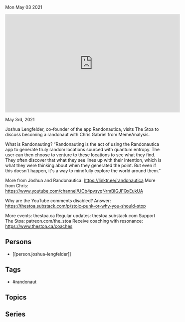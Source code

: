 



Mon May 03 2021

<iframe width="560" height="315" src="https://www.youtube.com/embed/baEjOxY1hEo" title="Becoming a Randonaut w/ Joshua Lengfelder" frameborder="0" allow="accelerometer; autoplay; clipboard-write; encrypted-media; gyroscope; picture-in-picture" allowfullscreen ></iframe>

May 3rd, 2021

Joshua Lengfelder, co-founder of the app Randonautica, visits The Stoa to discuss becoming a randonaut with Chris Gabriel from MemeAnalysis. 

What is Randonauting? “Randonauting is the act of using the Randonautica app to generate truly random locations sourced with quantum entropy. The user can then choose to venture to these locations to see what they find. They often discover that what they see lines up with their intention, which is what they were thinking about when they generated the point. But even if this doesn't happen, it's a way to mindfully explore the world around them.”

More from Joshua and Randonautica: https://linktr.ee/randonautica
More from Chris: https://www.youtube.com/channel/UCb4pvsyqNrmBIGJFQxEukUA

Why are the YouTube comments disabled? Answer: https://thestoa.substack.com/p/stoic-punk-or-why-you-should-stop

More events: thestoa.ca
Regular updates: thestoa.substack.com
Support The Stoa: patreon.com/the_stoa
Receive coaching with resonance: https://www.thestoa.ca/coaches

## Persons

- [[person.joshua-lengfelder]]

## Tags

- #randonaut

## Topics



## Series



